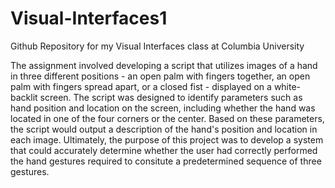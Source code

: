 # Visual-Interfaces1
Github Repository for my Visual Interfaces class at Columbia University

The assignment involved developing a script that utilizes images of a hand in three different positions - an open palm with fingers together, an open palm with fingers spread apart, or a closed fist - displayed on a white-backlit screen. The script was designed to identify parameters such as hand position and location on the screen, including whether the hand was located in one of the four corners or the center. Based on these parameters, the script would output a description of the hand's position and location in each image. Ultimately, the purpose of this project was to develop a system that could accurately determine whether the user had correctly performed the hand gestures required to consitute a predetermined sequence of three gestures. 
